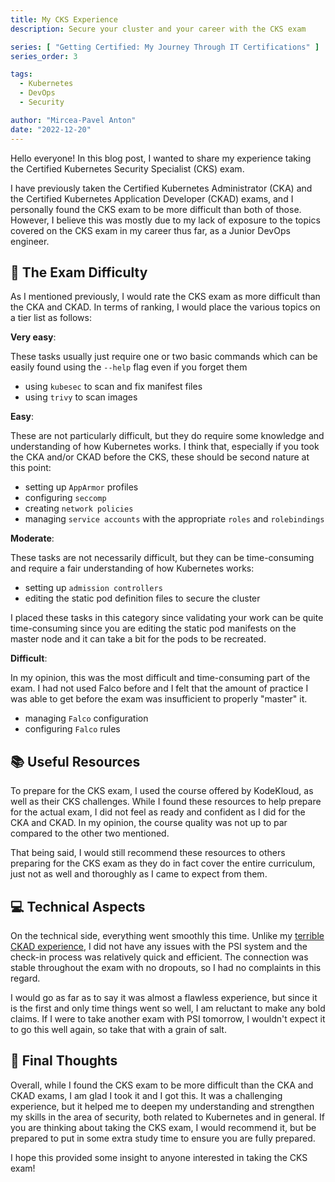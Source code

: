 ```yaml
---
title: My CKS Experience
description: Secure your cluster and your career with the CKS exam

series: [ "Getting Certified: My Journey Through IT Certifications" ]
series_order: 3

tags:
  - Kubernetes
  - DevOps
  - Security

author: "Mircea-Pavel Anton"
date: "2022-12-20"
---
```


Hello everyone! In this blog post, I wanted to share my experience taking the Certified Kubernetes Security Specialist (CKS) exam.

I have previously taken the Certified Kubernetes Administrator (CKA) and the Certified Kubernetes Application Developer (CKAD) exams, and I personally found the CKS exam to be more difficult than both of those. However, I believe this was mostly due to my lack of exposure to the topics covered on the CKS exam in my career thus far, as a Junior DevOps engineer.

## 📝 The Exam Difficulty

As I mentioned previously, I would rate the CKS exam as more difficult than the CKA and CKAD. In terms of ranking, I would place the various topics on a tier list as follows:

**Very easy**:

These tasks usually just require one or two basic commands which can be easily found using the `--help` flag even if you forget them

- using `kubesec` to scan and fix manifest files
- using `trivy` to scan images

**Easy**:

These are not particularly difficult, but they do require some knowledge and understanding of how Kubernetes works. I think that, especially if you took the CKA and/or CKAD before the CKS, these should be second nature at this point:

- setting up `AppArmor` profiles
- configuring `seccomp`
- creating `network policies`
- managing `service accounts` with the appropriate `roles` and `rolebindings`

**Moderate**:

These tasks are not necessarily difficult, but they can be time-consuming and require a fair understanding of how Kubernetes works:

- setting up `admission controllers`
- editing the static pod definition files to secure the cluster

I placed these tasks in this category since validating your work can be quite time-consuming since you are editing the static pod manifests on the master node and it can take a bit for the pods to be recreated.

**Difficult**:

In my opinion, this was the most difficult and time-consuming part of the exam. I had not used Falco before and I felt that the amount of practice I was able to get before the exam was insufficient to properly "master" it.

- managing `Falco` configuration
- configuring `Falco` rules

## 📚 Useful Resources

To prepare for the CKS exam, I used the course offered by KodeKloud, as well as their CKS challenges. While I found these resources to help prepare for the actual exam, I did not feel as ready and confident as I did for the CKA and CKAD. In my opinion, the course quality was not up to par compared to the other two mentioned.

That being said, I would still recommend these resources to others preparing for the CKS exam as they do in fact cover the entire curriculum, just not as well and thoroughly as I came to expect from them.

## 💻 Technical Aspects

On the technical side, everything went smoothly this time. Unlike my [terrible CKAD experience](http://mirceanton.com/posts/2022-12-13-my-ckad-experience/), I did not have any issues with the PSI system and the check-in process was relatively quick and efficient. The connection was stable throughout the exam with no dropouts, so I had no complaints in this regard.

I would go as far as to say it was almost a flawless experience, but since it is the first and only time things went so well, I am reluctant to make any bold claims. If I were to take another exam with PSI tomorrow, I wouldn't expect it to go this well again, so take that with a grain of salt.

## 💭 Final Thoughts

Overall, while I found the CKS exam to be more difficult than the CKA and CKAD exams, I am glad I took it and I got this. It was a challenging experience, but it helped me to deepen my understanding and strengthen my skills in the area of security, both related to Kubernetes and in general. If you are thinking about taking the CKS exam, I would recommend it, but be prepared to put in some extra study time to ensure you are fully prepared.

I hope this provided some insight to anyone interested in taking the CKS exam!
